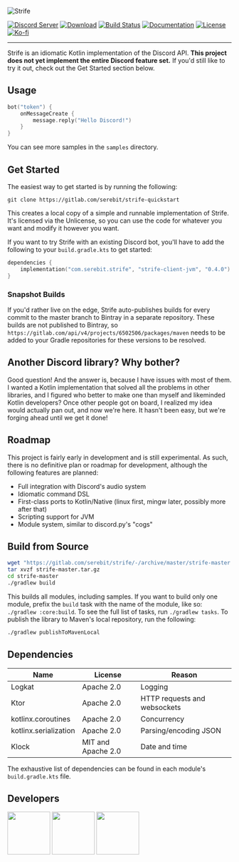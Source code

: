 ![Strife][strife-logo]

[![Discord Server][discord-guild-badge]](https://discord.gg/eYafdwP)
[![Download][bintray-badge]](https://bintray.com/serebit/public/strife)
[![Build Status][gitlab-ci-badge]](https://gitlab.com/serebit/strife/pipelines)
[![Documentation][kdoc-badge]](https://serebit.gitlab.io/strife/docs/client)
[![License][license-badge]](https://www.apache.org/licenses/LICENSE-2.0.html)
[![Ko-fi][kofi-badge]](https://ko-fi.com/serebit)

---

Strife is an idiomatic Kotlin implementation of the Discord API. **This project does not yet implement the entire
Discord feature set.** If you'd still like to try it out, check out the Get Started section below.

## Usage

```kotlin
bot("token") {
    onMessageCreate {
        message.reply("Hello Discord!")
    }
}
```

You can see more samples in the `samples` directory.

## Get Started

The easiest way to get started is by running the following:

```
git clone https://gitlab.com/serebit/strife-quickstart
```

This creates a local copy of a simple and runnable implementation of Strife. It's licensed via the Unlicense, so you can
use the code for whatever you want and modify it however you want.

If you want to try Strife with an existing Discord bot, you'll have to add the following to your `build.gradle.kts` to
get started:

```kotlin
dependencies {
    implementation("com.serebit.strife", "strife-client-jvm", "0.4.0")
}
```

### Snapshot Builds

If you'd rather live on the edge, Strife auto-publishes builds for every commit to the master branch to Bintray in a
separate repository. These builds are not published to Bintray,
so `https://gitlab.com/api/v4/projects/6502506/packages/maven` needs to be added to your Gradle repositories for these
versions to be resolved.

## Another Discord library? Why bother?

Good question! And the answer is, because I have issues with most of them. I wanted a Kotlin implementation that solved
all the problems in other libraries, and I figured who better to make one than myself and likeminded Kotlin developers?
Once other people got on board, I realized my idea would actually pan out, and now we're here. It hasn't been easy, but
we're forging ahead until we get it done!

## Roadmap

This project is fairly early in development and is still experimental. As such, there is no definitive plan or roadmap
for development, although the following features are planned:

- Full integration with Discord's audio system
- Idiomatic command DSL
- First-class ports to Kotlin/Native (linux first, mingw later, possibly more after that)
- Scripting support for JVM
- Module system, similar to discord.py's "cogs"

## Build from Source

```bash
wget "https://gitlab.com/serebit/strife/-/archive/master/strife-master.tar.gz"
tar xvzf strife-master.tar.gz
cd strife-master
./gradlew build
```

This builds all modules, including samples. If you want to build only one module, prefix the `build` task with the name
of the module, like so: `./gradlew :core:build`. To see the full list of tasks, run `./gradlew tasks`. To publish the
library to Maven's local repository, run the following:

```bash
./gradlew publishToMavenLocal
```

## Dependencies

| Name                  | License            | Reason                       |
| --------------------- | -----------------  | ---------------------------- |
| Logkat                | Apache 2.0         | Logging                      |
| Ktor                  | Apache 2.0         | HTTP requests and websockets |
| kotlinx.coroutines    | Apache 2.0         | Concurrency                  |
| kotlinx.serialization | Apache 2.0         | Parsing/encoding JSON        |
| Klock                 | MIT and Apache 2.0 | Date and time                |

The exhaustive list of dependencies can be found in each module's `build.gradle.kts` file.

## Developers

<a href="https://gitlab.com/serebit"><img width="96" src="https://assets.gitlab-static.net/uploads/-/system/user/avatar/1184009/avatar.png"></a>
<a href="https://gitlab.com/JonoAugustine"><img width="96" src="https://assets.gitlab-static.net/uploads/-/system/user/avatar/3489815/avatar.png"></a>
<a href="https://gitlab.com/legendoflelouch"><img width="96" src="https://assets.gitlab-static.net/uploads/-/system/user/avatar/3653603/avatar.png"></a>

[strife-logo]: https://serebit.com/images/strife-banner-nopad.svg "Strife"

[discord-guild-badge]: https://discordapp.com/api/guilds/450082907185479700/widget.png?style=shield "Discord Server"

[bintray-badge]: https://api.bintray.com/packages/serebit/public/strife/images/download.svg "Download"

[gitlab-ci-badge]: https://gitlab.com/serebit/strife/badges/master/pipeline.svg "Pipeline Status"

[kdoc-badge]: https://img.shields.io/badge/docs-kdoc-informational.svg "Documentation"

[license-badge]: https://img.shields.io/badge/License-Apache%202.0-lightgrey.svg "License"

[kofi-badge]: https://img.shields.io/badge/-ko--fi-ff5f5f?logo=ko-fi&logoColor=white "Ko-fi"
